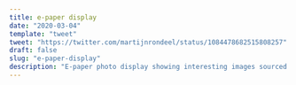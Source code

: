 ```yaml
---
title: e-paper display
date: "2020-03-04"
template: "tweet"
tweet: "https://twitter.com/martijnrondeel/status/1084478682515808257"
draft: false
slug: "e-paper-display"
description: "E-paper photo display showing interesting images sourced from the internet."
---
```

